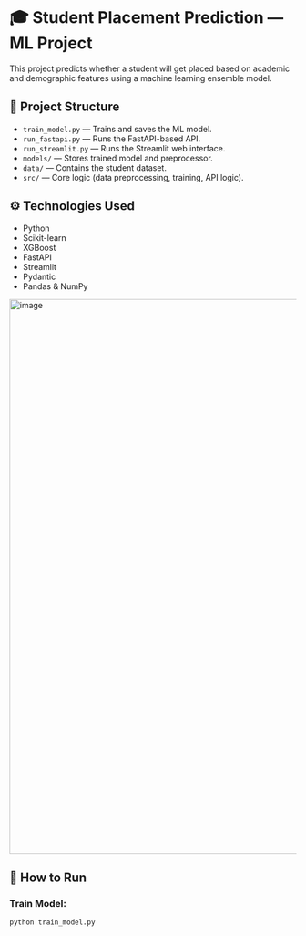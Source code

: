 # 🎓 Student Placement Prediction — ML Project

This project predicts whether a student will get placed based on academic and demographic features using a machine learning ensemble model.

## 📁 Project Structure

- `train_model.py` — Trains and saves the ML model.
- `run_fastapi.py` — Runs the FastAPI-based API.
- `run_streamlit.py` — Runs the Streamlit web interface.
- `models/` — Stores trained model and preprocessor.
- `data/` — Contains the student dataset.
- `src/` — Core logic (data preprocessing, training, API logic).

## ⚙️ Technologies Used

- Python
- Scikit-learn
- XGBoost
- FastAPI
- Streamlit
- Pydantic
- Pandas & NumPy

<img width="1902" height="973" alt="image" src="https://github.com/user-attachments/assets/2b17ea4a-95b7-4224-bec0-09541903888f" />



## 🚀 How to Run

### Train Model:
```bash
python train_model.py


